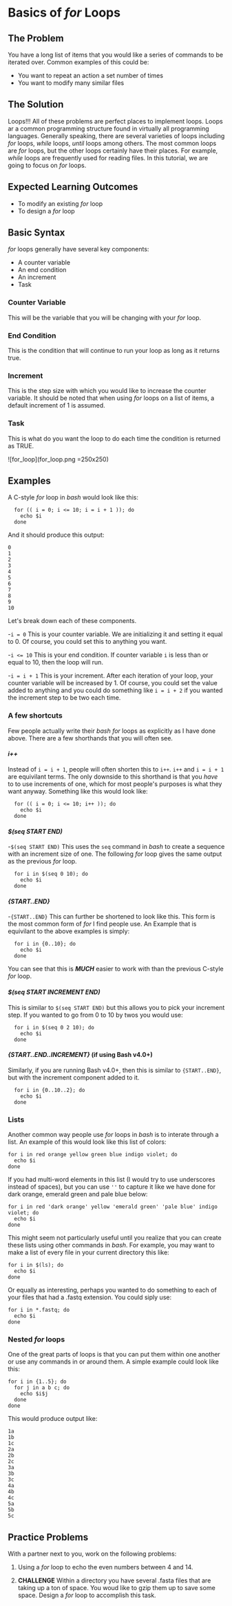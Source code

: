 # Basics of *for* Loops

## The Problem

You have a long list of items that you would like a series of commands to be iterated over. Common examples of this could be:

* You want to repeat an action a set number of times
* You want to modify many similar files

## The Solution

Loops!!! All of these problems are perfect places to implement loops. Loops ar a common programming structure found in virtually all programming languages. Generally speaking, there are several varieties of loops including *for* loops, *while* loops, *until* loops among others. The most common loops are *for* loops, but the other loops certainly have their places. For example, *while* loops are frequently used for reading files. In this tutorial, we are going to focus on *for* loops.

## Expected Learning Outcomes

* To modify an existing *for* loop
* To design a *for* loop

## Basic Syntax

*for* loops generally have several key components:

* A counter variable
* An end condition
* An increment
* Task

### Counter Variable

This will be the variable that you will be changing with your *for* loop. 

### End Condition

This is the condition that will continue to run your loop as long as it returns true. 

### Increment

This is the step size with which you would like to increase the counter variable. It should be noted that when using *for* loops on a list of items, a default increment of 1 is assumed.

### Task

This is what do you want the loop to do each time the condition is returned as TRUE. 

![for_loop](for_loop.png =250x250)

## Examples

A C-style *for* loop in *bash* would look like this:

```
  for (( i = 0; i <= 10; i = i + 1 )); do
    echo $i
  done
```
And it should produce this output:

```
0
1
2
3
4
5
6
7
8
9
10
```

Let's break down each of these components.

-`i = 0` This is your counter variable. We are initializing it and setting it equal to 0. Of course, you could set this to anything you want. 

-`i <= 10` This is your end condition. If counter variable `i` is less than or equal to 10, then the loop will run.

-`i = i + 1` This is your increment. After each iteration of your loop, your counter variable will be increased by 1. Of course, you could set the value added to anything and you could do something like `i = i + 2` if you wanted the increment step to be two each time.

### A few shortcuts

Few people actually write their *bash for* loops as explicitly as I have done above. There are a few shorthands that you will often see. 

#### *i++*

Instead of `i = i + 1`, people will often shorten this to `i++`. `i++` and `i = i + 1` are equivilant terms. The only downside to this shorthand is that you *have* to to use increments of one, which for most people's purposes is what they want anyway. Something like this would look like:

```
  for (( i = 0; i <= 10; i++ )); do
    echo $i
  done
```

#### *$(seq START END)*

-`$(seq START END)` This uses the `seq` command in *bash* to create a sequence with an increment size of one. The following *for* loop gives the same output as the previous *for* loop.

```
  for i in $(seq 0 10); do
    echo $i
  done
```

#### *{START..END}*

-`{START..END}` This can further be shortened to look like this. This form is the most common form of *for* I find people use. An Example that is equivilant to the above examples is simply:

```
  for i in {0..10}; do
    echo $i
  done
```

You can see that this is ***MUCH*** easier to work with than the previous C-style *for* loop. 

#### *$(seq START INCREMENT END)*

This is similar  to `$(seq START END)` but this allows you to pick your increment step. If you wanted to go from 0 to 10 by twos you would use:

```
  for i in $(seq 0 2 10); do
    echo $i
  done
```

#### *{START..END..INCREMENT}* (if using Bash v4.0+) 

Similarly, if you are running Bash v4.0+, then this is similar to `{START..END}`, but with the increment component added to it. 

```
  for i in {0..10..2}; do
    echo $i
  done
```

### Lists

Another common way people use *for* loops in *bash* is to interate through a list. An example of this would look like this list of colors:

```
for i in red orange yellow green blue indigo violet; do
  echo $i
done
```

If you had multi-word elements in this list (I would try to use underscores instead of spaces), but you can use `''` to capture it like we have done for dark orange, emerald green and pale blue below:

```
for i in red 'dark orange' yellow 'emerald green' 'pale blue' indigo violet; do
  echo $i
done
```

This might seem not particularly useful until you realize that you can create these lists using other commands in *bash*. For example, you may want to make a list of every file in your current directory this like:

```
for i in $(ls); do
  echo $i
done
```

Or equally as interesting, perhaps you wanted to do something to each of your files that had a .fastq extension. You could siply use:

```
for i in *.fastq; do
  echo $i
done
```

### Nested *for* loops

One of the great parts of loops is that you can put them within one another or use any commands in or around them. A simple example could look like this:

```
for i in {1..5}; do
  for j in a b c; do
    echo $i$j
  done
done
```
This would produce output like:

```
1a
1b
1c
2a
2b
2c
3a
3b
3c
4a
4b
4c
5a
5b
5c
```


## Practice Problems

With a partner next to you, work on the following problems:

1) Using a *for* loop to echo the even numbers between 4 and 14.

2) **CHALLENGE** Within a directory you have several .fasta files that are taking up a ton of space. You woud like to gzip them up to save some space. Design a *for* loop to accomplish this task.
